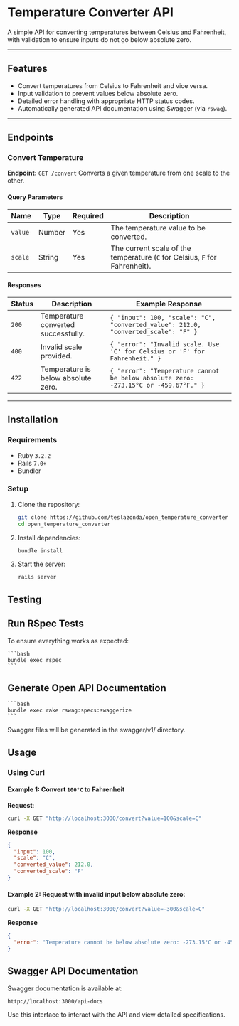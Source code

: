 # Temperature Converter API

A simple API for converting temperatures between Celsius and Fahrenheit, with validation to ensure inputs do not go below absolute zero.

---

## **Features**
- Convert temperatures from Celsius to Fahrenheit and vice versa.
- Input validation to prevent values below absolute zero.
- Detailed error handling with appropriate HTTP status codes.
- Automatically generated API documentation using Swagger (via `rswag`).

---

## **Endpoints**

### **Convert Temperature**
**Endpoint:** `GET /convert`
Converts a given temperature from one scale to the other.

#### **Query Parameters**
| Name   | Type   | Required | Description                                                                 |
|--------|--------|----------|-----------------------------------------------------------------------------|
| `value`| Number | Yes      | The temperature value to be converted.                                      |
| `scale`| String | Yes      | The current scale of the temperature (`C` for Celsius, `F` for Fahrenheit). |

#### **Responses**
| Status | Description                                      | Example Response                                                                                   |
|--------|--------------------------------------------------|----------------------------------------------------------------------------------------------------|
| `200`  | Temperature converted successfully.             | `{ "input": 100, "scale": "C", "converted_value": 212.0, "converted_scale": "F" }`                |
| `400`  | Invalid scale provided.                         | `{ "error": "Invalid scale. Use 'C' for Celsius or 'F' for Fahrenheit." }`                        |
| `422`  | Temperature is below absolute zero.             | `{ "error": "Temperature cannot be below absolute zero: -273.15°C or -459.67°F." }`               |

---

## **Installation**

### **Requirements**
- Ruby `3.2.2`
- Rails `7.0+`
- Bundler

### **Setup**
1. Clone the repository:
   ```bash
   git clone https://github.com/teslazonda/open_temperature_converter
   cd open_temperature_converter
   ```

2. Install dependencies:
    ```bash
    bundle install
    ```

3. Start the server:
    ```bash
    rails server
    ```

## **Testing**

## **Run RSpec Tests**
To ensure everything works as expected:

    ```bash
    bundle exec rspec
    ```

## **Generate Open API Documentation**

    ```bash
    bundle exec rake rswag:specs:swaggerize
    ```

Swagger files will be generated in the swagger/v1/ directory.

## **Usage**

### **Using Curl**

#### Example 1: Convert `100°C` to Fahrenheit
**Request**:
```bash
curl -X GET "http://localhost:3000/convert?value=100&scale=C"
```

**Response**

```json
{
  "input": 100,
  "scale": "C",
  "converted_value": 212.0,
  "converted_scale": "F"
}
```

#### Example 2: Request with invalid input below absolute zero:

```bash
curl -X GET "http://localhost:3000/convert?value=-300&scale=C"
```

**Response**

```json
{
  "error": "Temperature cannot be below absolute zero: -273.15°C or -459.67°F."
}
```
## **Swagger API Documentation**
Swagger documentation is available at:

```bash
http://localhost:3000/api-docs
```
Use this interface to interact with the API and view detailed specifications.

